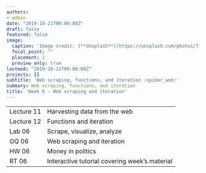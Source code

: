 ```yaml
---
authors:
- admin
date: "2019-10-21T00:00:00Z"
draft: false
featured: false
image:
  caption: 'Image credit: [**Unsplash**](https://unsplash.com/photos/71CjSSB83Wo)'
  focal_point: ""
  placement: 2
  preview_only: true
lastmod: "2019-10-21T00:00:00Z"
projects: []
subtitle: 'Web scraping, functions, and iteration :spider_web:'
summary: Web scraping, functions, and iteration
title: 'Week 6 - Web scraping and iteration'
---
```


|            |  |
|------------|----------|
| Lecture 11 | Harvesting data from the web |
| Lecture 12 | Functions and iteration |
| Lab 06     | Scrape, visualize, analyze |
| OQ 06      | Web scraping and iteration |
| HW 06      | Money in politics |
| RT 06      | Interactive tutorial covering week’s material |
